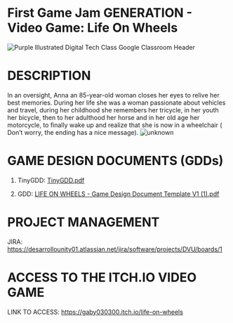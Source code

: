 # First Game Jam GENERATION - Video Game: Life On Wheels
![Purple Illustrated Digital Tech Class Google Classroom Header](https://user-images.githubusercontent.com/44000056/198942994-457d3ed1-beb8-44eb-9b78-d6c30086a6c2.png)

# DESCRIPTION
In an oversight, Anna an 85-year-old woman closes her eyes to relive her best memories. During her life she was a woman passionate about vehicles and travel, during her childhood she remembers her tricycle, in her youth her bicycle, then to her adulthood her horse and in her old age her motorcycle, to finally wake up and realize that she is now in a wheelchair ( Don’t worry, the ending has a nice message).
![unknown](https://user-images.githubusercontent.com/44000056/198943348-8d2b160c-1ccf-46d5-8245-d16c01d46124.png)

# GAME DESIGN DOCUMENTS (GDDs)
1. TinyGDD:
[TinyGDD.pdf](https://github.com/Gaby030300/First-Game-Jam/files/9898472/TinyGDD.pdf)

2. GDD:
[LIFE ON WHEELS - Game Design Document Template V1 (1).pdf](https://github.com/Gaby030300/First-Game-Jam/files/9903629/LIFE.ON.WHEELS.-.Game.Design.Document.Template.V1.1.pdf)

# PROJECT MANAGEMENT 
JIRA: https://desarrollounity01.atlassian.net/jira/software/projects/DVU/boards/1

# ACCESS TO THE ITCH.IO VIDEO GAME
LINK TO ACCESS: https://gaby030300.itch.io/life-on-wheels
